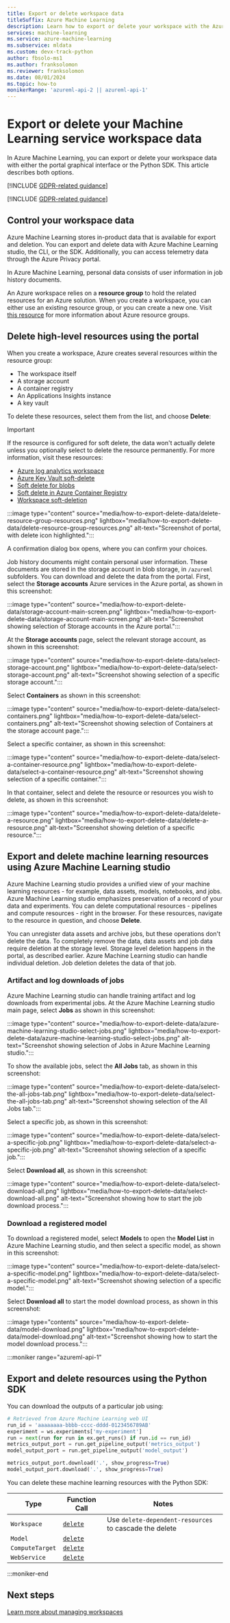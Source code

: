 ```yaml
---
title: Export or delete workspace data
titleSuffix: Azure Machine Learning
description: Learn how to export or delete your workspace with the Azure Machine Learning studio.
services: machine-learning
ms.service: azure-machine-learning
ms.subservice: mldata
ms.custom: devx-track-python
author: fbsolo-ms1
ms.author: franksolomon
ms.reviewer: franksolomon
ms.date: 08/01/2024
ms.topic: how-to
monikerRange: 'azureml-api-2 || azureml-api-1'
---
```


# Export or delete your Machine Learning service workspace data

In Azure Machine Learning, you can export or delete your workspace data with either the portal graphical interface or the Python SDK. This article describes both options.

[!INCLUDE [GDPR-related guidance](~/reusable-content/ce-skilling/azure/includes/gdpr-dsr-and-stp-note.md)]

[!INCLUDE [GDPR-related guidance](~/reusable-content/ce-skilling/azure/includes/gdpr-intro-sentence.md)]

## Control your workspace data

Azure Machine Learning stores in-product data that is available for export and deletion. You can export and delete data with Azure Machine Learning studio, the CLI, or the SDK. Additionally, you can access telemetry data through the Azure Privacy portal.

In Azure Machine Learning, personal data consists of user information in job history documents.

An Azure workspace relies on a **resource group** to hold the related resources for an Azure solution. When you create a workspace, you can either use an existing resource group, or you can create a new one. Visit [this resource](../azure-resource-manager/management/manage-resource-groups-portal.md) for more information about Azure resource groups.

## Delete high-level resources using the portal

When you create a workspace, Azure creates several resources within the resource group:

- The workspace itself
- A storage account
- A container registry
- An Applications Insights instance
- A key vault

To delete these resources, select them from the list, and choose **Delete**:

> [!IMPORTANT]
> If the resource is configured for soft delete, the data won't actually delete unless you optionally select to delete the resource permanently. For more information, visit these resources:
> * [Azure log analytics workspace](../azure-monitor/logs/delete-workspace.md)
> * [Azure Key Vault soft-delete](../key-vault/general/soft-delete-overview.md)
> * [Soft delete for blobs](../storage/blobs/soft-delete-blob-overview.md)
> * [Soft delete in Azure Container Registry](../container-registry/container-registry-soft-delete-policy.md)
> * [Workspace soft-deletion](concept-soft-delete.md)

:::image type="content" source="media/how-to-export-delete-data/delete-resource-group-resources.png" lightbox="media/how-to-export-delete-data/delete-resource-group-resources.png" alt-text="Screenshot of portal, with delete icon highlighted.":::

A confirmation dialog box opens, where you can confirm your choices.

Job history documents might contain personal user information. These documents are stored in the storage account in blob storage, in `/azureml` subfolders. You can download and delete the data from the portal. First, select the **Storage accounts** Azure services in the Azure portal, as shown in this screenshot:

:::image type="content" source="media/how-to-export-delete-data/storage-account-main-screen.png" lightbox="media/how-to-export-delete-data/storage-account-main-screen.png" alt-text="Screenshot showing selection of Storage accounts in the Azure portal.":::

At the **Storage accounts** page, select the relevant storage account, as shown in this screenshot:

:::image type="content" source="media/how-to-export-delete-data/select-storage-account.png" lightbox="media/how-to-export-delete-data/select-storage-account.png" alt-text="Screenshot showing selection of a specific storage account.":::

Select **Containers** as shown in this screenshot:

:::image type="content" source="media/how-to-export-delete-data/select-containers.png" lightbox="media/how-to-export-delete-data/select-containers.png" alt-text="Screenshot showing selection of Containers at the storage account page.":::

Select a specific container, as shown in this screenshot:

:::image type="content" source="media/how-to-export-delete-data/select-a-container-resource.png" lightbox="media/how-to-export-delete-data/select-a-container-resource.png" alt-text="Screenshot showing selection of a specific container.":::

In that container, select and delete the resource or resources you wish to delete, as shown in this screenshot:

:::image type="content" source="media/how-to-export-delete-data/delete-a-resource.png" lightbox="media/how-to-export-delete-data/delete-a-resource.png" alt-text="Screenshot showing deletion of a specific resource.":::

## Export and delete machine learning resources using Azure Machine Learning studio

Azure Machine Learning studio provides a unified view of your machine learning resources - for example, data assets, models, notebooks, and jobs. Azure Machine Learning studio emphasizes preservation of a record of your data and experiments. You can delete computational resources - pipelines and compute resources - right in the browser. For these resources, navigate to the resource in question, and choose **Delete**.

You can unregister data assets and archive jobs, but these operations don't delete the data. To completely remove the data, data assets and job data require deletion at the storage level. Storage level deletion happens in the portal, as described earlier. Azure Machine Learning studio can handle individual deletion. Job deletion deletes the data of that job.

### Artifact and log downloads of jobs

Azure Machine Learning studio can handle training artifact and log downloads from experimental jobs. At the Azure Machine Learning studio main page, select **Jobs** as shown in this screenshot:

:::image type="content" source="media/how-to-export-delete-data/azure-machine-learning-studio-select-jobs.png" lightbox="media/how-to-export-delete-data/azure-machine-learning-studio-select-jobs.png" alt-text="Screenshot showing selection of Jobs in Azure Machine Learning studio.":::

To show the available jobs, select the **All Jobs** tab, as shown in this screenshot:

:::image type="content" source="media/how-to-export-delete-data/select-the-all-jobs-tab.png" lightbox="media/how-to-export-delete-data/select-the-all-jobs-tab.png" alt-text="Screenshot showing selection of the All Jobs tab.":::

Select a specific job, as shown in this screenshot:

:::image type="content" source="media/how-to-export-delete-data/select-a-specific-job.png" lightbox="media/how-to-export-delete-data/select-a-specific-job.png" alt-text="Screenshot showing selection of a specific job.":::

Select **Download all**, as shown in this screenshot:

:::image type="content" source="media/how-to-export-delete-data/select-download-all.png" lightbox="media/how-to-export-delete-data/select-download-all.png" alt-text="Screenshot showing how to start the job download process.":::

### Download a registered model

To download a registered model, select **Models** to open the **Model List** in Azure Machine Learning studio, and then select a specific model, as shown in this screenshot:

:::image type="content" source="media/how-to-export-delete-data/select-a-specific-model.png" lightbox="media/how-to-export-delete-data/select-a-specific-model.png" alt-text="Screenshot showing selection of a specific model.":::

Select **Download all** to start the model download process, as shown in this screenshot:

:::image type="contents" source="media/how-to-export-delete-data/model-download.png" lightbox="media/how-to-export-delete-data/model-download.png" alt-text="Screenshot showing how to start the model download process.":::

:::moniker range="azureml-api-1"

## Export and delete resources using the Python SDK

You can download the outputs of a particular job using:

```python
# Retrieved from Azure Machine Learning web UI
run_id = 'aaaaaaaa-bbbb-cccc-dddd-0123456789AB'
experiment = ws.experiments['my-experiment']
run = next(run for run in ex.get_runs() if run.id == run_id)
metrics_output_port = run.get_pipeline_output('metrics_output')
model_output_port = run.get_pipeline_output('model_output')

metrics_output_port.download('.', show_progress=True)
model_output_port.download('.', show_progress=True)
```

You can delete these machine learning resources with the Python SDK:

| Type | Function Call | Notes |
| --- | --- | --- |
| `Workspace` | [`delete`](/python/api/azureml-core/azureml.core.workspace(class)#azureml-core-workspace-delete) | Use `delete-dependent-resources` to cascade the delete |
| `Model` | [`delete`](/python/api/azureml-core/azureml.core.workspace(class)#azureml-core-model-delete) | |
| `ComputeTarget` | [`delete`](/python/api/azureml-core/azureml.core.computetarget#azureml-core-computetarget-delete) | |
| `WebService` | [`delete`](/python/api/azureml-core/azureml.core.workspace(class)#azureml-core-webservice-delete) | |

:::moniker-end

## Next steps

[Learn more about managing workspaces](how-to-manage-workspace.md)